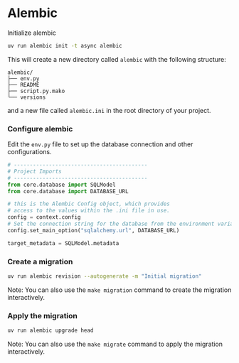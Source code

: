 # Alembic

Initialize alembic
```bash
uv run alembic init -t async alembic
```
This will create a new directory called `alembic` with the following structure:
```
alembic/
├── env.py
├── README
├── script.py.mako
└── versions
```
and a new file called `alembic.ini` in the root directory of your project.

### Configure alembic
Edit the `env.py` file to set up the database connection and other configurations.
```python
# ------------------------------------------
# Project Imports
# ------------------------------------------
from core.database import SQLModel
from core.database import DATABASE_URL

# this is the Alembic Config object, which provides
# access to the values within the .ini file in use.
config = context.config
# Set the connection string for the database from the environment variable
config.set_main_option("sqlalchemy.url", DATABASE_URL)

target_metadata = SQLModel.metadata
```

### Create a migration
```bash
uv run alembic revision --autogenerate -m "Initial migration"
```
Note: You can also use the `make migration` command to create the migration interactively.

### Apply the migration
```bash
uv run alembic upgrade head
```
Note: You can also use the `make migrate` command to apply the migration interactively.
